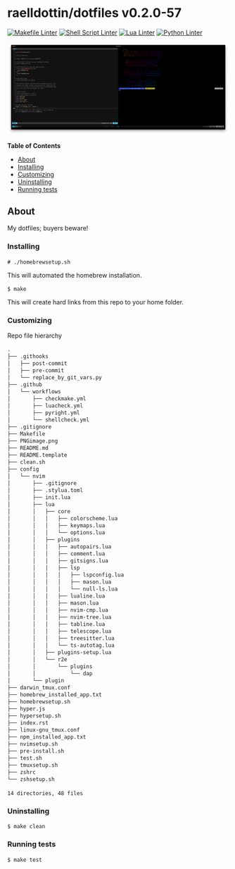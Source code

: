 <!---
This file is auto-generate by a github hook please modify README.template if you don't want to loose your work
-->
# raelldottin/dotfiles v0.2.0-57
[![Makefile Linter](https://github.com/raelldottin/dotfiles/actions/workflows/checkmake.yml/badge.svg)](https://github.com/raelldottin/dotfiles/actions/workflows/checkmake.yml)
[![Shell Script Linter](https://github.com/raelldottin/dotfiles/actions/workflows/shellcheck.yml/badge.svg)](https://github.com/raelldottin/dotfiles/actions/workflows/shellcheck.yml)
[![Lua Linter](https://github.com/raelldottin/dotfiles/actions/workflows/luacheck.yml/badge.svg)](https://github.com/raelldottin/dotfiles/actions/workflows/luacheck.yml)
[![Python Linter](https://github.com/raelldottin/dotfiles/actions/workflows/pyright.yml/badge.svg)](https://github.com/raelldottin/dotfiles/actions/workflows/pyright.yml)

[![ v0.2.0-57 ](https://github.com/raelldottin/dotfiles/blob/main/PNGimage.png)](https://github.com/raelldottin/dotfiles/blob/main/PNGimage.png)

**Table of Contents**

<!-- toc -->

- [About](#about)
- [Installing](#installing)
- [Customizing](#customizing)
- [Uninstalling](#uninstalling)
- [Running tests](#running-tests)

<!-- tocstop -->

## About

My dotfiles; buyers beware!

### Installing
```
# ./homebrewsetup.sh
```

This will automated the homebrew installation.

```
$ make
```

This will create hard links from this repo to your home folder.

### Customizing

Repo file hierarchy

```
.
├── .githooks
│   ├── post-commit
│   ├── pre-commit
│   └── replace_by_git_vars.py
├── .github
│   └── workflows
│       ├── checkmake.yml
│       ├── luacheck.yml
│       ├── pyright.yml
│       └── shellcheck.yml
├── .gitignore
├── Makefile
├── PNGimage.png
├── README.md
├── README.template
├── clean.sh
├── config
│   └── nvim
│       ├── .gitignore
│       ├── .stylua.toml
│       ├── init.lua
│       ├── lua
│       │   ├── core
│       │   │   ├── colorscheme.lua
│       │   │   ├── keymaps.lua
│       │   │   └── options.lua
│       │   ├── plugins
│       │   │   ├── autopairs.lua
│       │   │   ├── comment.lua
│       │   │   ├── gitsigns.lua
│       │   │   ├── lsp
│       │   │   │   ├── lspconfig.lua
│       │   │   │   ├── mason.lua
│       │   │   │   └── null-ls.lua
│       │   │   ├── lualine.lua
│       │   │   ├── mason.lua
│       │   │   ├── nvim-cmp.lua
│       │   │   ├── nvim-tree.lua
│       │   │   ├── tabline.lua
│       │   │   ├── telescope.lua
│       │   │   ├── treesitter.lua
│       │   │   └── ts-autotag.lua
│       │   ├── plugins-setup.lua
│       │   └── r2e
│       │       └── plugins
│       │           └── dap
│       └── plugin
├── darwin_tmux.conf
├── homebrew_installed_app.txt
├── homebrewsetup.sh
├── hyper.js
├── hypersetup.sh
├── index.rst
├── linux-gnu_tmux.conf
├── npm_installed_app.txt
├── nvimsetup.sh
├── pre-install.sh
├── test.sh
├── tmuxsetup.sh
├── zshrc
└── zshsetup.sh

14 directories, 48 files
```

### Uninstalling

```
$ make clean
```

### Running tests

```
$ make test
```
